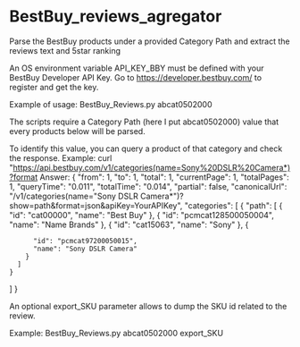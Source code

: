 # BestBuy_reviews_agregator
Parse the BestBuy products under a provided Category Path and extract the reviews text and 5star ranking

An OS environment variable API_KEY_BBY must be defined with your BestBuy Developer API Key. Go to https://developer.bestbuy.com/ to register and get the key.

Example of usage: BestBuy_Reviews.py abcat0502000 

The scripts require a Category Path (here I put abcat0502000) value that every products below will be parsed. 

To identify this value, you can query a product of that category and check the response. 
Example: curl "https://api.bestbuy.com/v1/categories(name=Sony%20DSLR%20Camera*)?format
Answer:
{
  "from": 1,
  "to": 1,
  "total": 1,
  "currentPage": 1,
  "totalPages": 1,
  "queryTime": "0.011",
  "totalTime": "0.014",
  "partial": false,
  "canonicalUrl": "/v1/categories(name=\"Sony DSLR Camera*\")?show=path&format=json&apiKey=YourAPIKey",
  "categories": [
    {
      "path": [
        {
          "id": "cat00000",
          "name": "Best Buy"
        },
        {
          "id": "pcmcat128500050004",
          "name": "Name Brands"
        },
        {
          "id": "cat15063",
          "name": "Sony"
        },
        {
        
          "id": "pcmcat97200050015",
          "name": "Sony DSLR Camera"
        }
      ]
    }
  ]
}

An optional export_SKU parameter allows to dump the SKU id related to the review.

Example: BestBuy_Reviews.py abcat0502000 export_SKU
